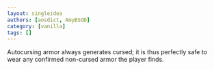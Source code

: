 ```yaml
---
layout: singleidea
authors: [aosdict, AmyBSOD]
category: [vanilla]
tags: []
---
```

Autocursing armor always generates cursed; it is thus perfectly safe to wear any confirmed non-cursed armor the player finds.
